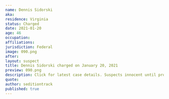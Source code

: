 ```yaml
---
name: Dennis Sidorski
aka:
residence: Virginia
status: Charged
date: 2021-01-20
age: 46
occupation:
affiliations:
jurisdiction: Federal
image: 090.png
after:
layout: suspect
title: Dennis Sidorski charged on January 20, 2021
preview: 090.png
description: Click for latest case details. Suspects innocent until proven guilty.
quote:
author: seditiontrack
published: true
---
```


